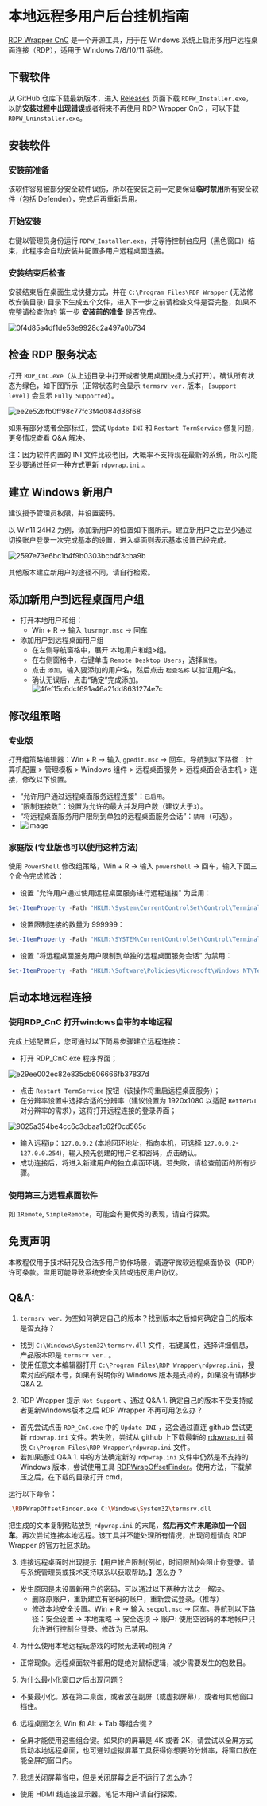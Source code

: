 # 本地远程多用户后台挂机指南
[RDP Wrapper CnC](https://github.com/sebaxakerhtc/rdpwrap) 是一个开源工具，用于在 Windows 系统上启用多用户远程桌面连接（RDP），适用于 Windows 7/8/10/11 系统。

## 下载软件
从 GitHub 仓库下载最新版本，进入 [Releases](https://github.com/sebaxakerhtc/rdpwrap/releases/tag/v1.8.9.9) 页面下载 `RDPW_Installer.exe`，以防**安装过程中出现错误**或者将来不再使用 RDP Wrapper CnC ，可以下载 `RDPW_Uninstaller.exe`。
## 安装软件
### 安装前准备
该软件容易被部分安全软件误伤，所以在安装之前一定要保证**临时禁用**所有安全软件（包括 Defender），完成后再重新启用。
### 开始安装
右键以管理员身份运行 `RDPW_Installer.exe`，并等待控制台应用（黑色窗口）结束，此程序会自动安装并配置多用户远程桌面连接。
### 安装结束后检查
安装结束后在桌面生成快捷方式，并在 `C:\Program Files\RDP Wrapper` (无法修改安装目录) 目录下生成五个文件，进入下一步之前请检查文件是否完整，如果不完整请检查你的 第一步 **安装前的准备** 是否完成。

![0f4d85a4df1de53e9928c2a497a0b734](https://github.com/user-attachments/assets/adfc54d2-b86c-45fd-9ab3-03c235ad1e59)

## 检查 RDP 服务状态
打开 `RDP_CnC.exe`（从上述目录中打开或者使用桌面快捷方式打开）。确认所有状态为绿色，如下图所示（正常状态时会显示 `termsrv ver.` 版本，`[support level]` 会显示 `Fully Supported`）。

![ee2e52bfb0ff98c77fc3f4d084d36f68](https://github.com/user-attachments/assets/9308e153-1adb-47a0-ade1-06e3db286c97)

如果有部分或者全部标红，尝试 `Update INI` 和 `Restart TermService` 修复问题，更多情况查看 Q&A 解决。

注：因为软件内置的 INI 文件比较老旧，大概率不支持现在最新的系统，所以可能至少要通过任何一种方式更新  `rdpwrap.ini` 。

## 建立 Windows 新用户
建议授予管理员权限，并设置密码。

以 Win11 24H2 为例，添加新用户的位置如下图所示。建立新用户之后至少通过切换账户登录一次完成基本的设置，进入桌面则表示基本设置已经完成。

![2597e73e6bc1b4f9b0303bcb4f3cba9b](https://github.com/user-attachments/assets/25a9edca-d681-445f-a10b-76010ba75e4c)

其他版本建立新用户的途径不同，请自行检索。
## 添加新用户到远程桌面用户组
- 打开本地用户和组：
  - Win + R → 输入 `lusrmgr.msc` → 回车
- 添加用户到远程桌面用户组
  - 在左侧导航窗格中，展开 本地用户和组>组。
  - 在右侧窗格中，右键单击 `Remote Desktop Users`，选择`属性`。
  - 点击 `添加`，输入要添加的用户名，然后点击 `检查名称` 以验证用户名。
  - 确认无误后，点击“确定”完成添加。
![4fef15c6dcf691a46a21dd8631274e7c](https://github.com/user-attachments/assets/1d50ffa5-f4a8-4cf8-8082-ad3304356883)

##  修改组策略
### 专业版
打开组策略编辑器：Win + R → 输入 `gpedit.msc` → 回车。导航到以下路径：计算机配置 > 管理模板 > Windows 组件 > 远程桌面服务 > 远程桌面会话主机 > 连接，修改以下设置。
- “允许用户通过远程桌面服务远程连接”：`已启用`。
- “限制连接数”：设置为允许的最大并发用户数（建议大于`3`）。
- “将远程桌面服务用户限制到单独的远程桌面服务会话”：`禁用`（可选）。
- ![image](https://github.com/user-attachments/assets/868ef0af-928b-4acd-8bba-4743d38e6b14)

### 家庭版 (专业版也可以使用这种方法)
使用 `PowerShell` 修改组策略，Win + R → 输入 `powershell` → 回车，输入下面三个命令完成修改：
- 设置 "允许用户通过使用远程桌面服务进行远程连接" 为启用：
```PowerShell
Set-ItemProperty -Path "HKLM:\System\CurrentControlSet\Control\Terminal Server" -Name "fDenyTSConnections" -Value 0
```
- 设置限制连接的数量为 999999：
```PowerShell
Set-ItemProperty -Path "HKLM:\SYSTEM\CurrentControlSet\Control\Terminal Server" -Name "MaxInstanceCount" -Value 999999
```
- 设置 "将远程桌面服务用户限制到单独的远程桌面服务会话" 为禁用：
```PowerShell
Set-ItemProperty -Path "HKLM:\Software\Policies\Microsoft\Windows NT\Terminal Services" -Name "fSingleSessionPerUser" -Value 0
```
## 启动本地远程连接
### 使用RDP_CnC 打开windows自带的本地远程
完成上述配置后，您可通过以下简易步骤建立远程连接：
- 打开 RDP_CnC.exe 程序界面；

![e29ee002ec82e835cb606666fb37837d](https://github.com/user-attachments/assets/a44f3aa8-e88c-4f9b-b58b-99f2c51b785e)
- 点击  `Restart TermService` 按钮（该操作将重启远程桌面服务）；
- 在分辨率设置中选择合适的分辨率（建议设置为 1920x1080 以适配 `BetterGI` 对分辨率的需求），这将打开远程连接的登录界面；

![9025a354be4cc6c3cbaa1c62f0cd565c](https://github.com/user-attachments/assets/f8977348-fd52-4947-a485-da6f48daa1ae)

- 输入远程ip：`127.0.0.2` (本地回环地址，指向本机，可选择 `127.0.0.2`- `127.0.0.254`)，输入预先创建的用户名和密码，点击确认。
- 成功连接后，将进入新建用户的独立桌面环境。若失败，请检查前面的所有步骤。
### 使用第三方远程桌面软件
如 `1Remote`, `SimpleRemote`，可能会有更优秀的表现，请自行探索。

## 免责声明
本教程仅用于技术研究及合法多用户协作场景，请遵守微软远程桌面协议（RDP）许可条款。滥用可能导致系统安全风险或违反用户协议。

## Q&A: 
1. `termsrv ver.` 为空如何确定自己的版本？找到版本之后如何确定自己的版本是否支持？
- 找到 `C:\Windows\System32\termsrv.dll` 文件，右键属性，选择详细信息，产品版本即是 `termsrv ver.` 。
- 使用任意文本编辑器打开 `C:\Program Files\RDP Wrapper\rdpwrap.ini`，搜索对应的版本号，如果有说明你的 Windows 版本是支持的，如果没有请移步 Q&A 2.

2.  RDP Wrapper 提示 `Not Support` 、通过 Q&A 1. 确定自己的版本不受支持或者更新Windows版本之后 RDP Wrapper 不再可用怎么办？
- 首先尝试点击 `RDP_CnC.exe` 中的 `Update INI` ，这会通过直连 github 尝试更新  `rdpwrap.ini` 文件。若失败，尝试从 github 上下载最新的 [rdpwrap.ini](https://github.com/sebaxakerhtc/rdpwrap.ini) 替换 `C:\Program Files\RDP Wrapper\rdpwrap.ini` 文件。
- 若如果通过 Q&A 1. 中的方法确定新的  `rdpwrap.ini` 文件中仍然是不支持的 Windows 版本，尝试使用工具 [RDPWrapOffsetFinder](https://github.com/llccd/RDPWrapOffsetFinder)。使用方法，下载解压之后，在下载的目录打开 cmd，

运行以下命令：
```bash
.\RDPWrapOffsetFinder.exe C:\Windows\System32\termsrv.dll
```
把生成的文本复制粘贴放到 `rdpwrap.ini` 的末尾，**然后再文件末尾添加一个回车**。再次尝试连接本地远程。该工具并不能处理所有情况，出现问题请向 RDP Wrapper 的官方社区求助。

3. 连接远程桌面时出现提示【用户帐户限制(例如，时间限制)会阻止你登录。请与系统管理员或技术支持联系以获取帮助。】怎么办？
- 发生原因是未设置新用户的密码，可以通过以下两种方法之一解决。
  - 删除原账户，重新建立有密码的账户，重新尝试登录。（推荐）
  - 修改本地安全设置。Win + R → 输入 `secpol.msc` → 回车。导航到以下路径：安全设置 → 本地策略 → 安全选项 → 账户: 使用空密码的本地帐户只允许进行控制台登录。修改为 已禁用。

4. 为什么使用本地远程玩游戏的时候无法转动视角？
- 正常现象。远程桌面软件都用的是绝对鼠标逻辑，减少需要发生的包数目。

5. 为什么最小化窗口之后出现问题？
- 不要最小化。放在第二桌面，或者放在副屏（或虚拟屏幕），或者用其他窗口挡住。

6. 远程桌面怎么 Win 和 Alt + Tab 等组合键？
- 全屏才能使用这些组合键。如果你的屏幕是 4K 或者 2K，请尝试以全屏方式启动本地远程桌面，也可通过虚拟屏幕工具获得你想要的分辨率，将窗口放在能全屏的窗口内。

7. 我想关闭屏幕省电，但是关闭屏幕之后不运行了怎么办？
- 使用 HDMI 线连接显示器。笔记本用户请自行探索。










